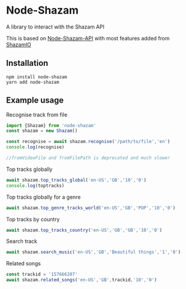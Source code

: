 # Node-Shazam
 A library to interact with the Shazam API

This is based on [Node-Shazam-API](https://github.com/asivery/node-shazam-api) with most features added from [ShazamIO](https://github.com/shazamio/ShazamIO)

## Installation
```
npm install node-shazam
yarn add node-shazam
```

## Example usage

Recognise track from file
```js
import {Shazam} from 'node-shazam'
const shazam = new Shazam()

const recognise = await shazam.recognise('/path/to/file','en')
console.log(recognise)

//fromVideoFile and fromFilePath is deprecated and much slower
```

Top tracks globally
```js
await shazam.top_tracks_global('en-US','GB','10','0')
console.log(toptracks)
```

Top tracks globally for a genre
```js
await shazam.top_genre_tracks_world('en-US','GB','POP','10','0')
```

Top tracks by country
```js
await shazam.top_tracks_country('en-US','GB','GB','10','0')
```

Search track
```js
await shazam.search_music('en-US','GB','Beautiful things','1','0')
```

Related songs
```js
const trackid = '157666207'
await shazam.related_songs('en-US','GB',trackid,'10','0')
```

